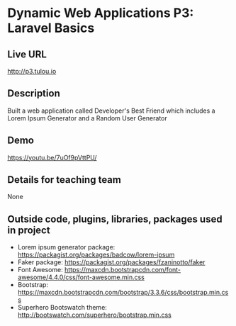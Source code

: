 # Dynamic Web Applications P3: Laravel Basics

## Live URL
<http://p3.tulou.io>

## Description
Built a web application called Developer's Best Friend which includes a Lorem Ipsum Generator and a Random User Generator

## Demo
<https://youtu.be/7uOf9pVttPU/>

## Details for teaching team
None

## Outside code, plugins, libraries, packages used in project
* Lorem ipsum generator package: https://packagist.org/packages/badcow/lorem-ipsum
* Faker package: https://packagist.org/packages/fzaninotto/faker
* Font Awesome: https://maxcdn.bootstrapcdn.com/font-awesome/4.4.0/css/font-awesome.min.css
* Bootstrap: https://maxcdn.bootstrapcdn.com/bootstrap/3.3.6/css/bootstrap.min.css
* Superhero Bootswatch theme: http://bootswatch.com/superhero/bootstrap.min.css
